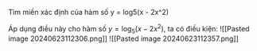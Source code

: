 Tìm miền xác định của hàm số y = log5(x - 2x^2)

Áp dụng điều này cho hàm số $y = \log_5 (x - 2x^2)$, ta có điều kiện:
![[Pasted image 20240623112306.png]]
![[Pasted image 20240623112357.png]]




